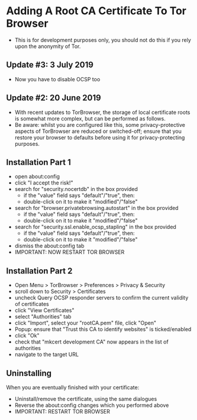 # Adding A Root CA Certificate To Tor Browser

* This is for development purposes only, you should not do this if you
  rely upon the anonymity of Tor.

## Update #3: 3 July 2019

* Now you have to disable OCSP too

## Update #2: 20 June 2019

* With recent updates to TorBrowser, the storage of local certificate
  roots is somewhat more complex, but can be performed as follows.
* Be aware: whilst you are configured like this, some
  privacy-protective aspects of TorBrowser are reduced or
  switched-off; ensure that you restore your browser to defaults
  before using it for privacy-protecting purposes.

## Installation Part 1

* open about:config
* click "I accept the risk!"
* search for "security.nocertdb" in the box provided
  * if the "value" field says "default"/"true", then:
  * double-click on it to make it "modified"/"false"
* search for "browser.privatebrowsing.autostart" in the box provided
  * if the "value" field says "default"/"true", then:
  * double-click on it to make it "modified"/"false"
* search for "security.ssl.enable_ocsp_stapling" in the box provided
  * if the "value" field says "default"/"true", then:
  * double-click on it to make it "modified"/"false"
* dismiss the about:config tab
* IMPORTANT: NOW RESTART TOR BROWSER

## Installation Part 2

* Open Menu > TorBrowser > Preferences > Privacy & Security
* scroll down to Security > Certificates
* uncheck Query OCSP responder servers to confirm the current validity of certificates
* click "View Certificates"
* select "Authorities" tab
* click "Import", select your "rootCA.pem" file, click "Open"
* Popup: ensure that "Trust this CA to identify websites" is ticked/enabled
* click "Ok"
* check that "mkcert development CA" now appears in the list of authorities
* navigate to the target URL

## Uninstalling

When you are eventually finished with your certificate:

* Uninstall/remove the certificate, using the same dialogues
* Reverse the about:config changes which you performed above
* IMPORTANT: RESTART TOR BROWSER
